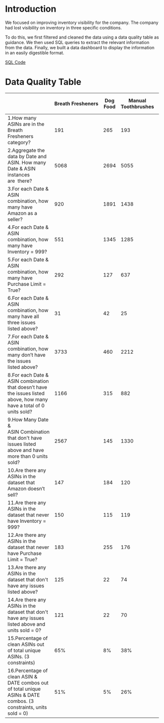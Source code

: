 # Introduction

We focused on improving inventory visibility for the company. The company had lost visibility on inventory in three specific conditions.

To do this, we first filtered and cleaned the data using a data quality table as guidance. We then used SQL queries to extract the relevant information from the data. Finally, we built a data dashboard to display the information in an easily digestible format.

[SQL Code](Data_Transformation.sql)

# Data Quality Table

|                                                                                                              |Breath Fresheners|Dog Food|Manual Toothbrushes|Dry Dog Food|Wet Dog Food|Mouthwashes|
|--------------------------------------------------------------------------------------------------------------------|-----------------|--------|-------------------|------------|------------|-----------|
|1.How many ASINs are in the Breath Fresheners category?                                                             |191              |265     |193                |250         |245         |199        |
|2.Aggregate the data by Date and ASIN. How many Date & ASIN instances are  there?                                   |5068             |2694    |5055               |3087        |3351        |5002       |
|3.For each Date & ASIN combination, how many have Amazon as a seller?                                               |920              |1891    |1438               |2108        |2169        |2558       |
|4.For each Date & ASIN combination, how many have Inventory = 999?                                                  |551              |1345    |1285               |1732        |987         |857        |
|5.For each Date & ASIN combination, how many have Purchase Limit = True?                                            |292              |127     |637                |204         |35          |481        |
|6.For each Date & ASIN combination, how many have all three issues listed above?                                    |31               |42      |25                 |76          |4           |16         |
|7.For each Date & ASIN combination, how many don’t have the issues listed above?                                    |3733             |460     |2212               |528         |993         |1778       |
|8.For each Date & ASIN combination that doesn’t have the issues listed above, how many have a total of 0 units sold?|1166             |315     |882                |345         |606         |885        |
|9.How Many Date & ASIN Combination that don't have issues listed above and have more than 0 units sold?             |2567             |145     |1330               |183         |387         |893        |
|10.Are there any ASINs in the dataset that Amazon doesn’t sell?                                                     |147              |184     |120                |16          |33          |78         |
|11.Are there any ASINs in the dataset that never have Inventory = 999?                                              |150              |115     |119                |83          |125         |131        |
|12.Are there any ASINs in the dataset that never have Purchase Limit = True?                                        |183              |255     |176                |234         |240         |184        |
|13.Are there any ASINs in the dataset that don't have any issues listed above?                                      |125              |22      |74                 |15          |20          |54         |
|14.Are there any ASINs in the dataset that don't have any issues listed above and units sold = 0?                   |121              |22      |70                 |15          |0           |134        |
|15.Percentage of clean ASINs out of total unique ASINs. (3 constraints)                                             |65%              |8%      |38%                |6%          |8%          |27%        |
|16.Percentage of clean ASIN & DATE combos out of total unique ASINs & DATE combos. (3 constraints, units sold = 0)  |51%              |5%      |26%                |5.90%       |11.50%      |17.80%     |
